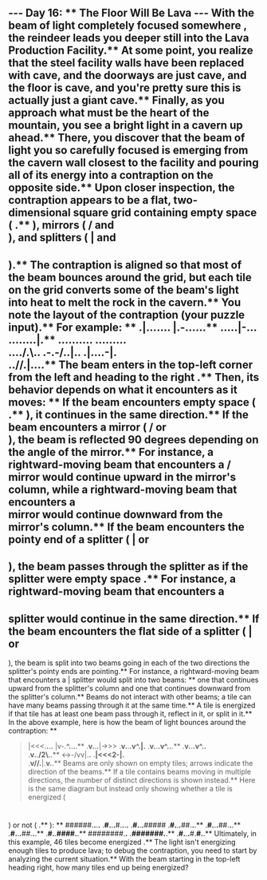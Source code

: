 --- Day 16: ** The Floor Will Be Lava ---
With the beam of light completely focused
somewhere
, the reindeer leads you deeper still into the Lava Production Facility.** At some point, you realize that the steel facility walls have been replaced with cave, and the doorways are just cave, and the floor is cave, and you're pretty sure this is actually just a giant cave.**
Finally, as you approach what must be the heart of the mountain, you see a bright light in a cavern up ahead.** There, you discover that the
beam
of light you so carefully focused is emerging from the cavern wall closest to the facility and pouring all of its energy into a contraption on the opposite side.**
Upon closer inspection, the contraption appears to be a flat, two-dimensional square grid containing
empty space
(
.**
),
mirrors
(
/
and
\
), and
splitters
(
|
and
-
).**
The contraption is aligned so that most of the beam bounces around the grid, but each tile on the grid converts some of the beam's light into
heat
to melt the rock in the cavern.**
You note the layout of the contraption (your puzzle input).** For example: **
.**|.**.**.**\.**.**.**.**
|.**-.**\.**.**.**.**.**
.**.**.**.**.**|-.**.**.**
.**.**.**.**.**.**.**.**|.**
.**.**.**.**.**.**.**.**.**.**
.**.**.**.**.**.**.**.**.**\
.**.**.**.**/.**\\.**.**
.**-.**-/.**.**|.**.**
.**|.**.**.**.**-|.**\
.**.**//.**|.**.**.**.**
The beam enters in the top-left corner from the left and heading to the
right
.** Then, its behavior depends on what it encounters as it moves: **
If the beam encounters
empty space
(
.**
), it continues in the same direction.**
If the beam encounters a
mirror
(
/
or
\
), the beam is
reflected
90 degrees depending on the angle of the mirror.** For instance, a rightward-moving beam that encounters a
/
mirror would continue
upward
in the mirror's column, while a rightward-moving beam that encounters a
\
mirror would continue
downward
from the mirror's column.**
If the beam encounters the
pointy end of a splitter
(
|
or
-
), the beam passes through the splitter as if the splitter were
empty space
.** For instance, a rightward-moving beam that encounters a
-
splitter would continue in the same direction.**
If the beam encounters the
flat side of a splitter
(
|
or
-
), the beam is
split into two beams
going in each of the two directions the splitter's pointy ends are pointing.** For instance, a rightward-moving beam that encounters a
|
splitter would split into two beams: ** one that continues
upward
from the splitter's column and one that continues
downward
from the splitter's column.**
Beams do not interact with other beams; a tile can have many beams passing through it at the same time.** A tile is
energized
if that tile has at least one beam pass through it, reflect in it, or split in it.**
In the above example, here is how the beam of light bounces around the contraption: **
>|<<<\.**.**.**.**
|v-.**\^.**.**.**.**
.**v.**.**.**|->>>
.**v.**.**.**v^.**|.**
.**v.**.**.**v^.**.**.**
.**v.**.**.**v^.**.**\
.**v.**.**/2\\.**.**
<->-/vv|.**.**
.**|<<<2-|.**\
.**v//.**|.**v.**.**
Beams are only shown on empty tiles; arrows indicate the direction of the beams.** If a tile contains beams moving in multiple directions, the number of distinct directions is shown instead.** Here is the same diagram but instead only showing whether a tile is
energized
(
#
) or not (
.**
): **
######.**.**.**.**
.**#.**.**.**#.**.**.**.**
.**#.**.**.**#####
.**#.**.**.**##.**.**.**
.**#.**.**.**##.**.**.**
.**#.**.**.**##.**.**.**
.**#.**.**####.**.**
########.**.**
.**#######.**.**
.**#.**.**.**#.**#.**.**
Ultimately, in this example,
46
tiles become
energized
.**
The light isn't energizing enough tiles to produce lava; to debug the contraption, you need to start by analyzing the current situation.** With the beam starting in the top-left heading right,
how many tiles end up being energized?